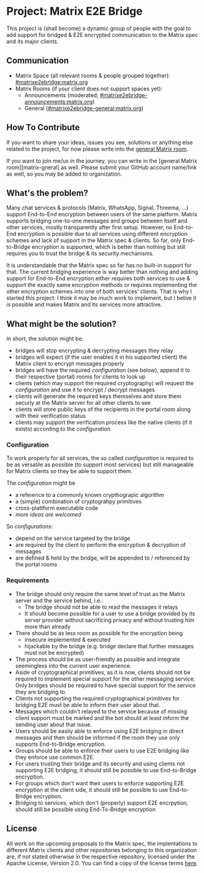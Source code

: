 # Project: Matrix E2E Bridge

This project is (shall become) a dynamic group of people with the goal to add support for bridged & E2E encrypted communication to the Matrix spec and its major clients.

## Communication

- Matrix Space (all relevant rooms & people grouped together): [#matrixe2ebridge:matrix.org][matrix-space]
- Matrix Rooms (if your client does not support spaces yet):
    - Announcements (moderated; [#matrixe2ebridge-announcements:matrix.org][matrix-announcements])
    - General ([#matrixe2ebridge-general:matrix.org][matrix-general])

## How To Contribute

If you want to share your ideas, issues you see, solutions or anything else related to the project, for now please write into the [general Matrix room][matrix-general].

If you want to join me/us in the journey, you can write in the [general Matrix room][matrix-gneral] as well. Please submit your GitHub account name/link as well, so you may be added to organization.

## What's the problem?

Many chat services & protocols (Matrix, WhatsApp, Signal, Threema, …) support End-to-End encryption between users of the same platform.
Matrix supports bridging one-to-one messages and groups between itself and other services, mostly transparently after first setup.
However, no End-to-End encryption is possible due to all services using different encryption schemes and lack of support in the Matrix spec & clients.
So far, only End-to-Bridge encryption is supported, which is better than nothing but still requires you to trust the bridge & its security mechanisms.

It is understandable that the Matrix spec so far has no built-in support for that.
The current bridging experience is way better than nothing and adding support for End-to-End encryption either requires both services to use & support the exactly same encryption methods or requires implementing the other encryption schemes into one of both services' clients.
That is why I started this project: I think it may be much work to implement, but I belive it is possible and makes Matrix and its services more attractive.

## What might be the solution?

In short, the solution might be:

- bridges will stop encrypting & decrypting messages they relay
- bridges will expect (if the user enables it in his supported client) the Matrix client to encrypt messages properly
- bridges will have the required *configuration* (see below), append it to their respective (portal) rooms for clients to look up
- clients (which may support the required cryptography) will request the *configuration* and use it to encrypt / decrypt messages
- clients will generate the required keys themselves and store them securly at the Matrix server for all other clients to see
- clients will store public keys of the recipients in the portal room along with their verification status
- clients may support the verification process like the native clients (if it exists) according to the *configuration*

### Configuration

To work properly for all services, the so called *configuration* is required to be as versatile as possible (to support most services) but still manageable for Matrix clients so they be able to support them.

The *configuration* might be
- a reference to a commonly known crypthograpic algorithm
- a (simple) combination of cryptograhpy primitives
- cross-plattform executable code
- *more ideas are welcomed*

So *configurations*:
- depend on the service targeted by the bridge
- are required by the client to perform the encryption & decryption of messages
- are defined & held by the bridge, will be appended to / referenced by the portal rooms

### Requirements

- The bridge should only require the same level of trust as the Matrix server and the service behind, i.e.:
    - The bridge should not be able to read the messages it relays
    - It should become possible for a user to use a bridge provided by its server provider without sacrificing privacy and without trusting him more than already
- There should be as less room as possible for the encryption being
    - insecure implemented & executed
    - hijackable by the bridge (e.g. bridge declare that further messages must not be encrypted)
- The process should be as user-friendly as possible and integrate seemingless into the current user experience.
- Aside of cryptographical primitives, as it is now, clients should not be required to implement special support for the other messaging service. Only bridges should be required to have special support for the service they are bridging to.
- Clients not supporting the required cryptographical primitives for bridging E2E must be able to inform their user about that.
- Messages which couldn't relayed to the service because of missing client support must be marked and the bot should at least inform the sending user about that issue.
- Users should be easily able to enforce using E2E bridging in direct messages and then should be informed if the room they use only supports End-to-Bridge encryption.
- Groups should be able to enforce their users to use E2E bridging like they enforce use common E2E.
- For users trusting their bridge and its security and using clients not supporting E2E bridging, it should still be possible to use End-to-Bridge encryption.
- For groups which don't want their users to enforce supporting E2E encryption at the client side, it should still be possible to use End-to-Bridge encryption.
- Bridging to services, which don't (properly) support E2E encrpytion, should still be possible using End-To-Bridge encryption


## License

All work on the upcoming proposals to the Matrix spec, the implentations to different Matrix clients and other repositories belonging to this organization are, if not stated otherwise in the respective repository, licensed under the Apache License, Version 2.0.
You can find a copy of the license terms [here][license].


<!-- Links -->

[license]: ../LICENSE
[matrix-announcements]: https://matrix.to/#/#matrixe2ebridge-announcements:matrix.org
[matrix-general]: https://matrix.to/#/#matrixe2ebridge-general:matrix.org
[matrix-space]: https://matrix.to/#/#matrixe2ebridge:matrix.org
